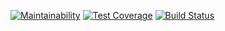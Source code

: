 [![Maintainability](https://api.codeclimate.com/v1/badges/ce328d999053326579c5/maintainability)](https://codeclimate.com/github/stgoge/project-lvl1-s320/maintainability)
[![Test Coverage](https://api.codeclimate.com/v1/badges/ce328d999053326579c5/test_coverage)](https://codeclimate.com/github/stgoge/project-lvl1-s320/test_coverage)
[![Build Status](https://travis-ci.org/stgoge/project-lvl1-s320.svg?branch=master)](https://travis-ci.org/stgoge/project-lvl1-s320)